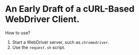# An Early Draft of a cURL-Based WebDriver Client.

How to use?

1. Start a WebDriver server, such as `chromedriver`.
2. Use the `request.sh` script.
